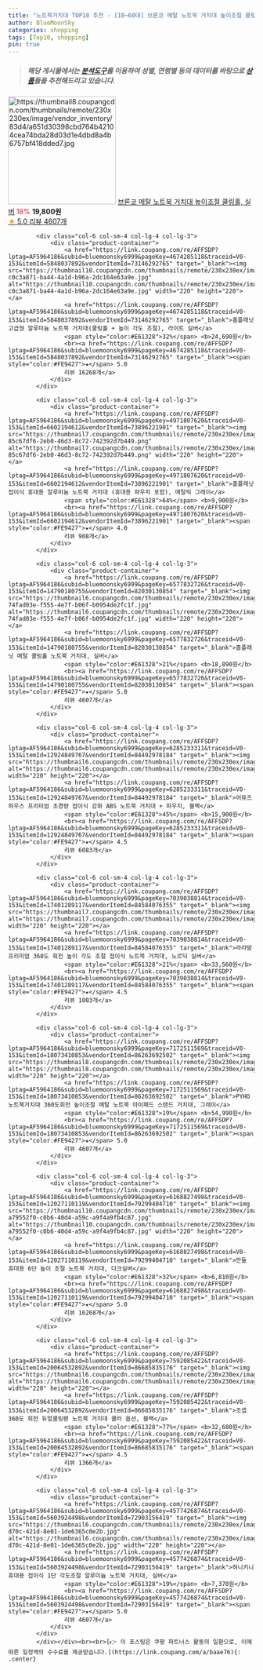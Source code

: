 ```yaml
---
title: "노트북거치대 TOP10 추천 - [10~60대] 브론코 메탈 노트북 거치대 높이조절 쿨링홀, 실버"
author: BlueMoonSky
categories: shopping
tags: [Top10, shopping]
pin: true
---
```


> ##### 해당 게시물에서는 [**분석도구**](https://itemscout.io/)를 이용하여 **성별**, **연령별** 등의 데이터를 바탕으로 [**상품**](https://link.coupang.com/a/baae76)들을 추천해드리고 있습니다.
<div class="container"><div class="row">
            <div class="col-6 col-sm-4 col-lg-4 col-lg-3">
                <div class="product-container">
                    <a href="https://link.coupang.com/re/AFFSDP?lptag=AF5964186&subid=bluemoonsky6999&pageKey=7256611957&traceid=V0-153&itemId=18472760756&vendorItemId=86905318037" target="_blank"><img src="https://thumbnail8.coupangcdn.com/thumbnails/remote/230x230ex/image/vendor_inventory/83d4/a651d30398cbd764b42104cea74bda28d03d1e4dbd8a4b6757bf418dded7.jpg" alt="https://thumbnail8.coupangcdn.com/thumbnails/remote/230x230ex/image/vendor_inventory/83d4/a651d30398cbd764b42104cea74bda28d03d1e4dbd8a4b6757bf418dded7.jpg" width="220" height="220"></a>
                    <a href="https://link.coupang.com/re/AFFSDP?lptag=AF5964186&subid=bluemoonsky6999&pageKey=7256611957&traceid=V0-153&itemId=18472760756&vendorItemId=86905318037" target="_blank">브론코 메탈 노트북 거치대 높이조절 쿨링홀, 실버</a>
                    <span style="color:#E61328">18%</span> <b>19,800원</b>
                    <br><a href="https://link.coupang.com/re/AFFSDP?lptag=AF5964186&subid=bluemoonsky6999&pageKey=7256611957&traceid=V0-153&itemId=18472760756&vendorItemId=86905318037" target="_blank"><span style="color:#FE9427">★</span> 5.0
                    리뷰 4607개</a>
                </div>
            </div>
            
            <div class="col-6 col-sm-4 col-lg-4 col-lg-3">
                <div class="product-container">
                    <a href="https://link.coupang.com/re/AFFSDP?lptag=AF5964186&subid=bluemoonsky6999&pageKey=4674285118&traceid=V0-153&itemId=5848037892&vendorItemId=73146292765" target="_blank"><img src="https://thumbnail10.coupangcdn.com/thumbnails/remote/230x230ex/image/retail/images/530843048494736-c0c3a871-ba44-4a1d-b96a-2dc164e63a9e.jpg" alt="https://thumbnail10.coupangcdn.com/thumbnails/remote/230x230ex/image/retail/images/530843048494736-c0c3a871-ba44-4a1d-b96a-2dc164e63a9e.jpg" width="220" height="220"></a>
                    <a href="https://link.coupang.com/re/AFFSDP?lptag=AF5964186&subid=bluemoonsky6999&pageKey=4674285118&traceid=V0-153&itemId=5848037892&vendorItemId=73146292765" target="_blank">홈플래닛 고급형 알루미늄 노트북 거치대(쿨링홀 + 높이 각도 조절), 라이트 실버</a>
                    <span style="color:#E61328">32%</span> <b>24,690원</b>
                    <br><a href="https://link.coupang.com/re/AFFSDP?lptag=AF5964186&subid=bluemoonsky6999&pageKey=4674285118&traceid=V0-153&itemId=5848037892&vendorItemId=73146292765" target="_blank"><span style="color:#FE9427">★</span> 5.0
                    리뷰 16268개</a>
                </div>
            </div>
            
            <div class="col-6 col-sm-4 col-lg-4 col-lg-3">
                <div class="product-container">
                    <a href="https://link.coupang.com/re/AFFSDP?lptag=AF5964186&subid=bluemoonsky6999&pageKey=4971807620&traceid=V0-153&itemId=6602194612&vendorItemId=73896221901" target="_blank"><img src="https://thumbnail7.coupangcdn.com/thumbnails/remote/230x230ex/image/retail/images/6850755517283728-85c67df6-2eb0-46d3-8c72-742392d7b449.png" alt="https://thumbnail7.coupangcdn.com/thumbnails/remote/230x230ex/image/retail/images/6850755517283728-85c67df6-2eb0-46d3-8c72-742392d7b449.png" width="220" height="220"></a>
                    <a href="https://link.coupang.com/re/AFFSDP?lptag=AF5964186&subid=bluemoonsky6999&pageKey=4971807620&traceid=V0-153&itemId=6602194612&vendorItemId=73896221901" target="_blank">홈플래닛 접이식 휴대용 알루미늄 노트북 거치대 (휴대용 파우치 포함), 메탈릭 그레이</a>
                    <span style="color:#E61328">64%</span> <b>9,900원</b>
                    <br><a href="https://link.coupang.com/re/AFFSDP?lptag=AF5964186&subid=bluemoonsky6999&pageKey=4971807620&traceid=V0-153&itemId=6602194612&vendorItemId=73896221901" target="_blank"><span style="color:#FE9427">★</span> 4.0
                    리뷰 908개</a>
                </div>
            </div>
            
            <div class="col-6 col-sm-4 col-lg-4 col-lg-3">
                <div class="product-container">
                    <a href="https://link.coupang.com/re/AFFSDP?lptag=AF5964186&subid=bluemoonsky6999&pageKey=6577832726&traceid=V0-153&itemId=14790180755&vendorItemId=82030130854" target="_blank"><img src="https://thumbnail6.coupangcdn.com/thumbnails/remote/230x230ex/image/retail/images/5188286710908-74fad03e-f555-4e7f-b06f-b0954de2fc1f.jpg" alt="https://thumbnail6.coupangcdn.com/thumbnails/remote/230x230ex/image/retail/images/5188286710908-74fad03e-f555-4e7f-b06f-b0954de2fc1f.jpg" width="220" height="220"></a>
                    <a href="https://link.coupang.com/re/AFFSDP?lptag=AF5964186&subid=bluemoonsky6999&pageKey=6577832726&traceid=V0-153&itemId=14790180755&vendorItemId=82030130854" target="_blank">홈플래닛 메탈 쿨링홀 노트북 거치대, 실버</a>
                    <span style="color:#E61328">21%</span> <b>18,890원</b>
                    <br><a href="https://link.coupang.com/re/AFFSDP?lptag=AF5964186&subid=bluemoonsky6999&pageKey=6577832726&traceid=V0-153&itemId=14790180755&vendorItemId=82030130854" target="_blank"><span style="color:#FE9427">★</span> 5.0
                    리뷰 4607개</a>
                </div>
            </div>
            
            <div class="col-6 col-sm-4 col-lg-4 col-lg-3">
                <div class="product-container">
                    <a href="https://link.coupang.com/re/AFFSDP?lptag=AF5964186&subid=bluemoonsky6999&pageKey=6285233311&traceid=V0-153&itemId=12924849767&vendorItemId=84492978184" target="_blank"><img src="https://thumbnail6.coupangcdn.com/thumbnails/remote/230x230ex/image/vendor_inventory/f58e/fddca9dcb232404c2f8973ff5f14a8282562a02af33a3856cd77ae0d40a9.jpg" alt="https://thumbnail6.coupangcdn.com/thumbnails/remote/230x230ex/image/vendor_inventory/f58e/fddca9dcb232404c2f8973ff5f14a8282562a02af33a3856cd77ae0d40a9.jpg" width="220" height="220"></a>
                    <a href="https://link.coupang.com/re/AFFSDP?lptag=AF5964186&subid=bluemoonsky6999&pageKey=6285233311&traceid=V0-153&itemId=12924849767&vendorItemId=84492978184" target="_blank">어뮤즈하우스 프리미엄 초경량 접이식 강화 ABS 노트북 거치대 + 파우치, 블랙</a>
                    <span style="color:#E61328">45%</span> <b>15,900원</b>
                    <br><a href="https://link.coupang.com/re/AFFSDP?lptag=AF5964186&subid=bluemoonsky6999&pageKey=6285233311&traceid=V0-153&itemId=12924849767&vendorItemId=84492978184" target="_blank"><span style="color:#FE9427">★</span> 4.5
                    리뷰 6083개</a>
                </div>
            </div>
            
            <div class="col-6 col-sm-4 col-lg-4 col-lg-3">
                <div class="product-container">
                    <a href="https://link.coupang.com/re/AFFSDP?lptag=AF5964186&subid=bluemoonsky6999&pageKey=7039038814&traceid=V0-153&itemId=17401289117&vendorItemId=84584076355" target="_blank"><img src="https://thumbnail7.coupangcdn.com/thumbnails/remote/230x230ex/image/vendor_inventory/f87e/bed916a97d1a3c44a8b16d9e32773b9e62f784524747a29b6ce4a52af3c5.jpg" alt="https://thumbnail7.coupangcdn.com/thumbnails/remote/230x230ex/image/vendor_inventory/f87e/bed916a97d1a3c44a8b16d9e32773b9e62f784524747a29b6ce4a52af3c5.jpg" width="220" height="220"></a>
                    <a href="https://link.coupang.com/re/AFFSDP?lptag=AF5964186&subid=bluemoonsky6999&pageKey=7039038814&traceid=V0-153&itemId=17401289117&vendorItemId=84584076355" target="_blank">라라밤 프리미엄 360도 회전 높이 각도 조절 접이식 노트북 거치대, 노르딕 실버</a>
                    <span style="color:#E61328">21%</span> <b>33,560원</b>
                    <br><a href="https://link.coupang.com/re/AFFSDP?lptag=AF5964186&subid=bluemoonsky6999&pageKey=7039038814&traceid=V0-153&itemId=17401289117&vendorItemId=84584076355" target="_blank"><span style="color:#FE9427">★</span> 4.5
                    리뷰 1003개</a>
                </div>
            </div>
            
            <div class="col-6 col-sm-4 col-lg-4 col-lg-3">
                <div class="product-container">
                    <a href="https://link.coupang.com/re/AFFSDP?lptag=AF5964186&subid=bluemoonsky6999&pageKey=7172511569&traceid=V0-153&itemId=18073410853&vendorItemId=86263692502" target="_blank"><img src="https://thumbnail8.coupangcdn.com/thumbnails/remote/230x230ex/image/vendor_inventory/f0fd/07fa7895eecf57978fcb795d81a88de456e50d4e37614b34706bad5ea2b2.jpg" alt="https://thumbnail8.coupangcdn.com/thumbnails/remote/230x230ex/image/vendor_inventory/f0fd/07fa7895eecf57978fcb795d81a88de456e50d4e37614b34706bad5ea2b2.jpg" width="220" height="220"></a>
                    <a href="https://link.coupang.com/re/AFFSDP?lptag=AF5964186&subid=bluemoonsky6999&pageKey=7172511569&traceid=V0-153&itemId=18073410853&vendorItemId=86263692502" target="_blank">PYHO 노트북거치대 360도회전 높이조절 메탈 노트북 아이패드 스탠드 거치대, 그레이</a>
                    <span style="color:#E61328">19%</span> <b>54,990원</b>
                    <br><a href="https://link.coupang.com/re/AFFSDP?lptag=AF5964186&subid=bluemoonsky6999&pageKey=7172511569&traceid=V0-153&itemId=18073410853&vendorItemId=86263692502" target="_blank"><span style="color:#FE9427">★</span> 5.0
                    리뷰 4607개</a>
                </div>
            </div>
            
            <div class="col-6 col-sm-4 col-lg-4 col-lg-3">
                <div class="product-container">
                    <a href="https://link.coupang.com/re/AFFSDP?lptag=AF5964186&subid=bluemoonsky6999&pageKey=6168827498&traceid=V0-153&itemId=12027110119&vendorItemId=79299404710" target="_blank"><img src="https://thumbnail10.coupangcdn.com/thumbnails/remote/230x230ex/image/retail/images/2174942925793088-a79552f0-c0b6-40d4-a59c-a9f4a9fb4c87.jpg" alt="https://thumbnail10.coupangcdn.com/thumbnails/remote/230x230ex/image/retail/images/2174942925793088-a79552f0-c0b6-40d4-a59c-a9f4a9fb4c87.jpg" width="220" height="220"></a>
                    <a href="https://link.coupang.com/re/AFFSDP?lptag=AF5964186&subid=bluemoonsky6999&pageKey=6168827498&traceid=V0-153&itemId=12027110119&vendorItemId=79299404710" target="_blank">만듦 휴대용 6단 높이 조절 노트북 거치대, 다크실버</a>
                    <span style="color:#E61328">32%</span> <b>6,810원</b>
                    <br><a href="https://link.coupang.com/re/AFFSDP?lptag=AF5964186&subid=bluemoonsky6999&pageKey=6168827498&traceid=V0-153&itemId=12027110119&vendorItemId=79299404710" target="_blank"><span style="color:#FE9427">★</span> 5.0
                    리뷰 16268개</a>
                </div>
            </div>
            
            <div class="col-6 col-sm-4 col-lg-4 col-lg-3">
                <div class="product-container">
                    <a href="https://link.coupang.com/re/AFFSDP?lptag=AF5964186&subid=bluemoonsky6999&pageKey=7592085422&traceid=V0-153&itemId=20064532892&vendorItemId=86685835176" target="_blank"><img src="https://thumbnail6.coupangcdn.com/thumbnails/remote/230x230ex/image/vendor_inventory/5e18/6af0dd34432deca983a5fc264d64fd4c985823a6708808e7c9a70ce52ed2.jpg" alt="https://thumbnail6.coupangcdn.com/thumbnails/remote/230x230ex/image/vendor_inventory/5e18/6af0dd34432deca983a5fc264d64fd4c985823a6708808e7c9a70ce52ed2.jpg" width="220" height="220"></a>
                    <a href="https://link.coupang.com/re/AFFSDP?lptag=AF5964186&subid=bluemoonsky6999&pageKey=7592085422&traceid=V0-153&itemId=20064532892&vendorItemId=86685835176" target="_blank">조셉 360도 회전 듀얼쿨링팬 노트북 거치대 쿨러 옵션, 블랙</a>
                    <span style="color:#E61328">77%</span> <b>32,680원</b>
                    <br><a href="https://link.coupang.com/re/AFFSDP?lptag=AF5964186&subid=bluemoonsky6999&pageKey=7592085422&traceid=V0-153&itemId=20064532892&vendorItemId=86685835176" target="_blank"><span style="color:#FE9427">★</span> 4.5
                    리뷰 1366개</a>
                </div>
            </div>
            
            <div class="col-6 col-sm-4 col-lg-4 col-lg-3">
                <div class="product-container">
                    <a href="https://link.coupang.com/re/AFFSDP?lptag=AF5964186&subid=bluemoonsky6999&pageKey=4577426874&traceid=V0-153&itemId=5603924498&vendorItemId=72903156419" target="_blank"><img src="https://thumbnail6.coupangcdn.com/thumbnails/remote/230x230ex/image/retail/images/2020/11/05/18/1/1aa134e8-d70c-421d-8e01-1de6365c0e2b.jpg" alt="https://thumbnail6.coupangcdn.com/thumbnails/remote/230x230ex/image/retail/images/2020/11/05/18/1/1aa134e8-d70c-421d-8e01-1de6365c0e2b.jpg" width="220" height="220"></a>
                    <a href="https://link.coupang.com/re/AFFSDP?lptag=AF5964186&subid=bluemoonsky6999&pageKey=4577426874&traceid=V0-153&itemId=5603924498&vendorItemId=72903156419" target="_blank">허니키니 휴대용 접이식 1단 각도조절 알루미늄 노트북 거치대, 실버</a>
                    <span style="color:#E61328">19%</span> <b>7,370원</b>
                    <br><a href="https://link.coupang.com/re/AFFSDP?lptag=AF5964186&subid=bluemoonsky6999&pageKey=4577426874&traceid=V0-153&itemId=5603924498&vendorItemId=72903156419" target="_blank"><span style="color:#FE9427">★</span> 5.0
                    리뷰 4607개</a>
                </div>
            </div>
            </div></div><br><br>[👉 이 포스팅은 쿠팡 파트너스 활동의 일환으로, 이에 따른 일정액의 수수료를 제공받습니다.](https://link.coupang.com/a/baae76){: .center}